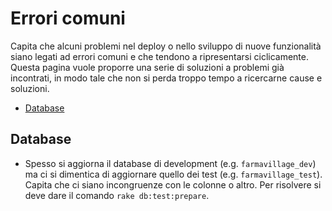 # Errori comuni

Capita che alcuni problemi nel deploy o nello sviluppo di nuove funzionalità siano legati ad errori 
comuni e che tendono a ripresentarsi ciclicamente. Questa pagina vuole proporre una serie di 
soluzioni a problemi già incontrati, in modo tale che non si perda troppo tempo a ricercarne cause e 
soluzioni.

- [Database](#database)

## Database

- Spesso si aggiorna il database di development (e.g. `farmavillage_dev`) ma ci si dimentica di 
aggiornare quello dei test (e.g. `farmavillage_test`). Capita che ci siano incongruenze con le 
colonne o altro. Per risolvere si deve dare il comando `rake db:test:prepare`.
